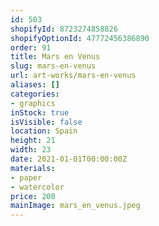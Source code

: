 ```yaml
---
id: 503
shopifyId: 8723274858826
shopifyOptionId: 47772456386890
order: 91
title: Mars en Venus
slug: mars-en-venus
url: art-works/mars-en-venus
aliases: []
categories:
- graphics
inStock: true
isVisible: false
location: Spain
height: 21
width: 23
date: 2021-01-01T00:00:00Z
materials:
- paper
- watercolor
price: 200
mainImage: mars_en_venus.jpeg
---
```

